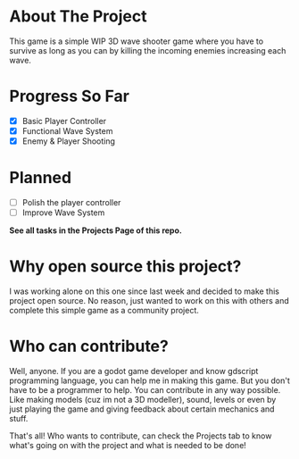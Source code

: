 # About The Project
This game is a simple WIP 3D wave shooter game where you  have to survive as long as you can by killing the incoming enemies increasing each wave.

# Progress So Far
- [x] Basic Player Controller
- [x] Functional Wave System
- [x] Enemy & Player Shooting

# Planned
- [ ] Polish the player controller
- [ ] Improve Wave System

**See all tasks in the Projects Page of this repo.**

# Why open source this project?
I was working alone on this one since last week and decided to make this project open source. No reason, just wanted to work on this with others and complete this simple game as a community project.

# Who can contribute?
Well, anyone. If you are a godot game developer and know gdscript programming language, you can help me in making this game. But you don't have to be a programmer to help. You can contribute in any way possible. Like making models (cuz im not a 3D modeller), sound, levels or even by just playing the game and giving feedback about certain mechanics and stuff.

That's all! Who wants to contribute, can check the Projects tab to know what's going on with the project and what is needed to be done!
